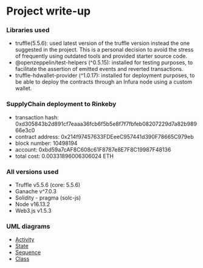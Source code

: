 # Project write-up

### Libraries used

- truffle(5.5.6): used latest version of the truffle version instead the one suggested in the project. This is a personal decision to avoid the stress of frequently using outdated tools and provided starter source code.
- @openzeppelin/test-helpers (^0.5.15): installed for testing purposes, to facilitate the assertion of emitted events and reverted transactions. 
- truffle-hdwallet-provider (^1.0.17): installed for deployment purposes, to be able to deploy the contracts through an Infura node using a custom wallet.

### SupplyChain deployment to Rinkeby

- transaction hash:    0xd305843b2d891cf7eaaa36fcb6f5b5e8f7f7fbfeb08207229d7a82b98966e3c0
- contract address:    0x214f97457633FDEeeC957441d390F78665C979eb
- block number:        10498194
- account:             0xbd59a7cAF8C608c61F8787e8E7F8C19987F48136
- total cost:          0.00331896006306024 ETH


### All versions used

- Truffle v5.5.6 (core: 5.5.6)
- Ganache v^7.0.3
- Solidity - pragma (solc-js)
- Node v16.13.2
- Web3.js v1.5.3

### UML diagrams

- [Activity](../uml/Activity.png)
- [State](../uml/State.png)
- [Sequence](../uml/Sequence.png)
- [Class](../uml/Class.png)